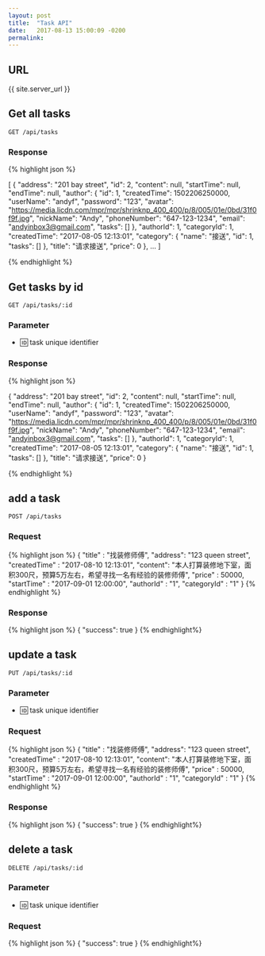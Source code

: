 ```yaml
---
layout: post
title:  "Task API"
date:   2017-08-13 15:00:09 -0200
permalink: 
---
```


## URL

{{ site.server_url }}

## Get all tasks
`
GET /api/tasks
`

### Response

{% highlight json %}

[
  {
      "address": "201 bay street",
      "id": 2,
      "content": null,
      "startTime": null,
      "endTime": null,
      "author": {
          "id": 1,
          "createdTime": 1502206250000,
          "userName": "andyf",
          "password": "123",
          "avatar": "https://media.licdn.com/mpr/mpr/shrinknp_400_400/p/8/005/01e/0bd/31f0f9f.jpg",
          "nickName": "Andy",
          "phoneNumber": "647-123-1234",
          "email": "andyinbox3@gmail.com",
          "tasks": []
      },
      "authorId": 1,
      "categoryId": 1,
      "createdTime": "2017-08-05 12:13:01",
      "category": {
          "name": "接送",
          "id": 1,
          "tasks": []
      },
      "title": "请求接送",
      "price": 0
  },
  ...
]

{% endhighlight %}

## Get tasks by id
`
GET /api/tasks/:id
`

### Parameter

- :id: task unique identifier

### Response

{% highlight json %}

{
    "address": "201 bay street",
    "id": 2,
    "content": null,
    "startTime": null,
    "endTime": null,
    "author": {
        "id": 1,
        "createdTime": 1502206250000,
        "userName": "andyf",
        "password": "123",
        "avatar": "https://media.licdn.com/mpr/mpr/shrinknp_400_400/p/8/005/01e/0bd/31f0f9f.jpg",
        "nickName": "Andy",
        "phoneNumber": "647-123-1234",
        "email": "andyinbox3@gmail.com",
        "tasks": []
    },
    "authorId": 1,
    "categoryId": 1,
    "createdTime": "2017-08-05 12:13:01",
    "category": {
        "name": "接送",
        "id": 1,
        "tasks": []
    },
    "title": "请求接送",
    "price": 0
}

{% endhighlight %}

## add a task
`
POST /api/tasks
`

### Request
{% highlight json %}
{
	"title" : "找装修师傅",
	"address": "123 queen street",
	"createdTime" : "2017-08-10 12:13:01",
	"content": "本人打算装修地下室，面积300尺，预算5万左右，希望寻找一名有经验的装修师傅",
	"price" : 50000,
	"startTime" : "2017-09-01 12:00:00",
	"authorId" : "1",
	"categoryId" : "1"
}
{% endhighlight %}

### Response

{% highlight json %}
{
    "success": true
}
{% endhighlight%}

## update a task
`
PUT /api/tasks/:id
`

### Parameter

- :id: task unique identifier

### Request
{% highlight json %}
{
	"title" : "找装修师傅",
	"address": "123 queen street",
	"createdTime" : "2017-08-10 12:13:01",
	"content": "本人打算装修地下室，面积300尺，预算5万左右，希望寻找一名有经验的装修师傅",
	"price" : 50000,
	"startTime" : "2017-09-01 12:00:00",
	"authorId" : "1",
	"categoryId" : "1"
}
{% endhighlight %}

### Response

{% highlight json %}
{
    "success": true
}
{% endhighlight%}

## delete a task
`
DELETE /api/tasks/:id
`

### Parameter

- :id: task unique identifier

### Request

{% highlight json %}
{
    "success": true
}
{% endhighlight%}
